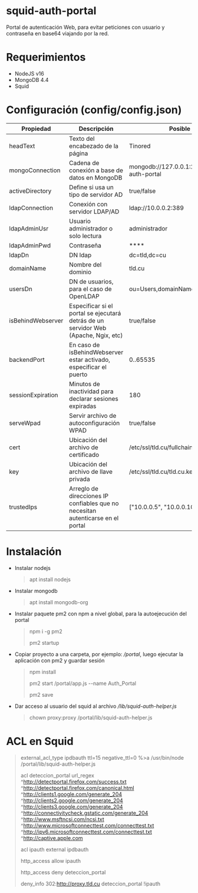 # squid-auth-portal
Portal de autenticación Web, para evitar peticiones con usuario y contraseña en base64 viajando por la red.

# Requerimientos
* NodeJS v16
* MongoDB 4.4
* Squid

# Configuración (config/config.json)
<table>
  <thead>
    <tr>
      <th>Propiedad</th>
      <th>Descripción</th>
      <th>Posible valor</th>
    </tr>
  </thead>
  <tbody>
    <tr>
      <td>headText</td>
      <td>Texto del encabezado de la página</td>
      <td>Tinored</td>
    </tr>
    <tr>
      <td>mongoConnection</td>
      <td>Cadena de conexión a base de datos en MongoDB</td>
      <td>mongodb://127.0.0.1:27017/squid-auth-portal</td>
    </tr>
    <tr>
      <td>activeDirectory</td>
      <td>Define si usa un tipo de servidor AD</td>
      <td>true/false</td>
    </tr>
    <tr>
      <td>ldapConnection</td>
      <td>Conexión con servidor LDAP/AD</td>
      <td>ldap://10.0.0.2:389</td>
    </tr>
    <tr>
      <td>ldapAdminUsr</td>
      <td>Usuario administrador o solo lectura</td>
      <td>administrador</td>
    </tr>
    <tr>
      <td>ldapAdminPwd</td>
      <td>Contraseña</td>
      <td>****</td>
    </tr>
    <tr>
      <td>ldapDn</td>
      <td>DN ldap</td>
      <td>dc=tld,dc=cu</td>
    </tr>
    <tr>
      <td>domainName</td>
      <td>Nombre del dominio</td>
      <td>tld.cu</td>
    </tr>
    <tr>
      <td>usersDn</td>
      <td>DN de usuarios, para el caso de OpenLDAP</td>
      <td>ou=Users,domainName=tld.cu,o=domains</td>
    </tr>
    <tr>
      <td>isBehindWebserver</td>
      <td>Especificar si el portal se ejecutará detrás de un servidor Web (Apache, Ngix, etc)</td>
      <td>true/false</td>
    </tr>
    <tr>
      <td>backendPort</td>
      <td>En caso de isBehindWebserver estar activado, especificar el puerto</td>
      <td>0..65535</td>
    </tr>
    <tr>
      <td>sessionExpiration</td>
      <td>Minutos de inactividad para declarar sesiones expiradas</td>
      <td>180</td>
    </tr>
    <tr>
      <td>serveWpad</td>
      <td>Servir archivo de autoconfiguración WPAD</td>
      <td>true/false</td>
    </tr>
    <tr>
      <td>cert</td>
      <td>Ubicación del archivo de certificado</td>
      <td>/etc/ssl/tld.cu/fullchain.cer</td>
    </tr>
    <tr>
      <td>key</td>
      <td>Ubicación del archivo de llave privada</td>
      <td>/etc/ssl/tld.cu/tld.cu.key</td>
    </tr>
    <tr>
      <td>trustedIps</td>
      <td>Arreglo de direcciones IP confiables que no necesitan autenticarse en el portal</td>
      <td>["10.0.0.5", "10.0.0.10", "10.55.0.1"]</td>
    </tr>
  </tbody>
</table>
  
# Instalación
* Instalar nodejs
  > apt install nodejs
* Instalar mongodb
  > apt install mongodb-org
* Instalar paquete pm2 con npm a nivel global, para la autoejecución del portal
  > npm i -g pm2
  > 
  > pm2 startup
* Copiar proyecto a una carpeta, por ejemplo: */portal*, luego ejecutar la aplicación con pm2 y guardar sesión
  > npm install
  > 
  > pm2 start /portal/app.js --name Auth_Portal
  > 
  > pm2 save
* Dar acceso al usuario del squid al archivo */lib/squid-auth-helper.js*
  > chown proxy:proxy /portal/lib/squid-auth-helper.js

# ACL en Squid
> external_acl_type ipdbauth ttl=15 negative_ttl=0 %>a /usr/bin/node /portal/lib/squid-auth-helper.js
> 
> acl deteccion_portal url_regex ^http://detectportal.firefox.com/success.txt ^http://detectportal.firefox.com/canonical.html ^http://clients1.google.com/generate_204 ^http://clients2.google.com/generate_204 ^http://clients3.google.com/generate_204 ^http://connectivitycheck.gstatic.com/generate_204 ^http://www.msftncsi.com/ncsi.txt ^http://www.microsoftconnecttest.com/connecttest.txt ^http://ipv6.microsoftconnecttest.com/connecttest.txt ^http://captive.apple.com
> 
> acl ipauth external ipdbauth
> 
> http_access allow ipauth
> 
> http_access deny deteccion_portal
> 
> deny_info 302:http://proxy.tld.cu deteccion_portal !ipauth

